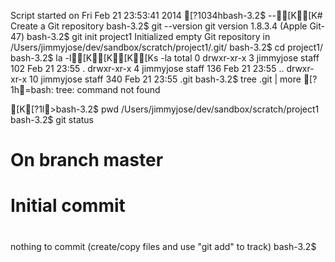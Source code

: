 Script started on Fri Feb 21 23:53:41 2014
[?1034hbash-3.2$ --[K[K# Create a Git repository
bash-3.2$ git --version
git version 1.8.3.4 (Apple Git-47)
bash-3.2$ git init project1
Initialized empty Git repository in /Users/jimmyjose/dev/sandbox/scratch/project1/.git/
bash-3.2$ cd project1/
bash-3.2$ la -l[K[K[K[Ks -la
total 0
drwxr-xr-x   3 jimmyjose  staff  102 Feb 21 23:55 .
drwxr-xr-x   4 jimmyjose  staff  136 Feb 21 23:55 ..
drwxr-xr-x  10 jimmyjose  staff  340 Feb 21 23:55 .git
bash-3.2$ tree .git | more
[?1h=bash: tree: command not found
[K[?1l>bash-3.2$ pwd
/Users/jimmyjose/dev/sandbox/scratch/project1
bash-3.2$ git status
# On branch master
#
# Initial commit
#
nothing to commit (create/copy files and use "git add" to track)
bash-3.2$ 